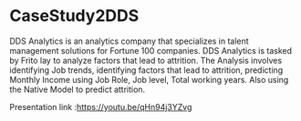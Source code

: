 # CaseStudy2DDS

DDS Analytics is an analytics company that specializes in talent management solutions for Fortune 100 companies. DDS Analytics is tasked by Frito lay to analyze factors that lead to attrition. The Analysis involves identifying Job trends, identifying factors that lead to attrition, predicting Monthly Income using Job Role, Job level, Total working years. Also using the Native Model to predict attrition.


Presentation link :https://youtu.be/qHn94j3YZvg
